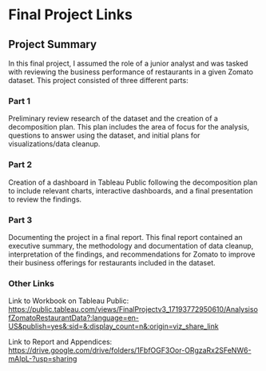 # Final Project Links

## Project Summary

In this final project, I assumed the role of a junior analyst and was tasked with reviewing the business performance of restaurants in a given Zomato dataset. This project consisted of three different parts: 
  
### Part 1 

Preliminary review research of the dataset and the creation of a decomposition plan. This plan includes the area of focus for the analysis, questions to answer using the dataset, and initial plans for visualizations/data cleanup.

### Part 2

Creation of a dashboard in Tableau Public following the decomposition plan to include relevant charts, interactive dashboards, and a final presentation to review the findings.

### Part 3

Documenting the project in a final report. This final report contained an executive summary, the methodology and documentation of data cleanup, interpretation of the findings, and recommendations for Zomato to improve their business offerings for restaurants included in the dataset.

### Other Links

Link to Workbook on Tableau Public: https://public.tableau.com/views/FinalProjectv3_17193772950610/AnalysisofZomatoRestaurantData?:language=en-US&publish=yes&:sid=&:display_count=n&:origin=viz_share_link

Link to Report and Appendices: https://drive.google.com/drive/folders/1FbfOGF3Oor-ORgzaRx2SFeNW6-mAIpL-?usp=sharing
